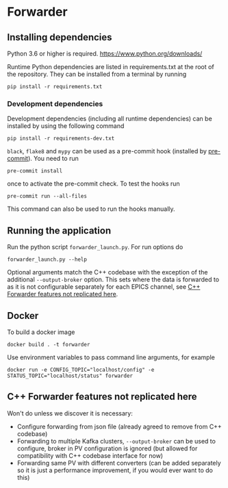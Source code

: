 # Forwarder

## Installing dependencies

Python 3.6 or higher is required. https://www.python.org/downloads/

Runtime Python dependencies are listed in requirements.txt at the root of the
repository. They can be installed from a terminal by running
```
pip install -r requirements.txt
```

### Development dependencies

Development dependencies (including all runtime dependencies) can be installed by using the following command 

```
pip install -r requirements-dev.txt
```

`black`, `flake8` and `mypy` can be used as a pre-commit hook (installed by [pre-commit](https://pre-commit.com/)).
You need to run
```
pre-commit install
```
once to activate the pre-commit check.
To test the hooks run
```
pre-commit run --all-files
```
This command can also be used to run the hooks manually.

## Running the application

Run the python script `forwarder_launch.py`.
For run options do
```
forwarder_launch.py --help
```
Optional arguments match the C++ codebase with the exception of the additional `--output-broker` option.
This sets where the data is forwarded to as it is not configurable separately for each EPICS channel,
see [C++ Forwarder features not replicated here](#c++-forwarder-features-not-replicated-here). 


## Docker

To build a docker image
```
docker build . -t forwarder
```

Use environment variables to pass command line arguments, for example
```
docker run -e CONFIG_TOPIC="localhost/config" -e STATUS_TOPIC="localhost/status" forwarder
```

## C++ Forwarder features not replicated here

Won't do unless we discover it is necessary:
- Configure forwarding from json file (already agreed to remove from C++ codebase)
- Forwarding to multiple Kafka clusters, `--output-broker` can be used to configure, broker in PV configuration is ignored (but allowed for compatibility with C++ codebase interface for now)
- Forwarding same PV with different converters (can be added separately so it is just a performance improvement, if you would ever want to do this)
